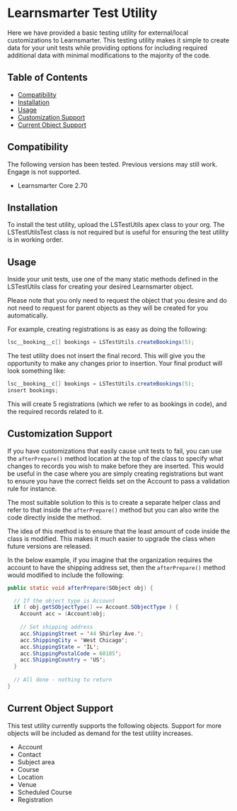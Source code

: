 # Learnsmarter Test Utility
Here we have provided a basic testing utility for external/local customizations to Learnsmarter. This testing utility makes it simple to create data for your unit tests while providing options for including required additional data with minimal modifications to the majority of the code.

## Table of Contents
* [Compatibility](#compatibility)
* [Installation](#installation)
* [Usage](#usage)
* [Customization Support](#customization)
* [Current Object Support](#objects)

<a name="compatibility"></a>
## Compatibility
The following version has been tested. Previous versions may still work. Engage is not supported.
* Learnsmarter Core 2.70

<a name="installation"></a>
## Installation
To install the test utility, upload the LSTestUtils apex class to your org. The LSTestUtilsTest class is not required but is useful for ensuring the test utility is in working order.

<a name="usage"></a>
## Usage
Inside your unit tests, use one of the many static methods defined in the LSTestUtils class for creating your desired Learnsmarter object.

Please note that you only need to request the object that you desire and do not need to request for parent objects as they will be created for you automatically.

For example, creating registrations is as easy as doing the following:

```java
lsc__booking__c[] bookings = LSTestUtils.createBookings(5);
```

The test utility does not insert the final record. This will give you the opportunity to make any changes prior to insertion. Your final product will look something like:

```java
lsc__booking__c[] bookings = LSTestUtils.createBookings(5);
insert bookings;
```

This will create 5 registrations (which we refer to as bookings in code), and the required records related to it.

<a name="customization"></a>
## Customization Support

If you have customizations that easily cause unit tests to fail, you can use the `afterPrepare()` method location at the top of the class to specify what changes to records you wish to make before they are inserted. This would be useful in the case where you are simply creating registrations but want to ensure you have the correct fields set on the Account to pass a validation rule for instance.

The most suitable solution to this is to create a separate helper class and refer to that inside the `afterPrepare()` method but you can also write the code directly inside the method.

The idea of this method is to ensure that the least amount of code inside the class is modified. This makes it much easier to upgrade the class when future versions are released.

In the below example, if you imagine that the organization requires the account to have the shipping address set, then the `afterPrepare()` method would modified to include the following:

```java
public static void afterPrepare(SObject obj) {

  // If the object type is Account
  if ( obj.getSObjectType() == Account.SObjectType ) {
    Account acc = (Account)obj;
    
    // Set shipping address
    acc.ShippingStreet = '44 Shirley Ave.';
    acc.ShippingCity = 'West Chicago';
    acc.ShippingState = 'IL';
    acc.ShippingPostalCode = 60185';
    acc.ShippingCountry = 'US';
  }
  
  // All done - nothing to return
}
```

<a name="objects"></a>
## Current Object Support
This test utility currently supports the following objects. Support for more objects will be included as demand for the test utility increases.

* Account
* Contact
* Subject area
* Course
* Location
* Venue
* Scheduled Course
* Registration
